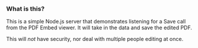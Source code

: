 ### What is this?

This is a simple Node.js server that demonstrates listening for a Save call from the PDF Embed viewer. 
It will take in the data and save the edited PDF.

This will *not* have security, nor deal with multiple people editing at once. 

